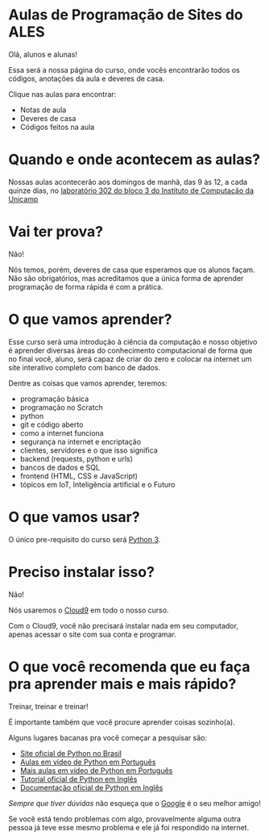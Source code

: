 # Aulas de Programação de Sites do ALES

Olá, alunos e alunas!

Essa será a nossa página do curso, onde vocês encontrarão todos os códigos, anotações da aula e deveres de casa.

Clique nas aulas para encontrar:
- Notas de aula
- Deveres de casa
- Códigos feitos na aula

# Quando e onde acontecem as aulas?

Nossas aulas acontecerão aos domingos de manhã, das 9 às 12, a cada quinze dias, no [laboratório 302 do bloco 3 do Instituto de Computação da Unicamp](https://www.projetoales.com.br/#map)

# Vai ter prova?

Não!

Nós temos, porém, deveres de casa que esperamos que os alunos façam. Não são obrigatórios, mas acreditamos que a única forma de aprender programação de forma rápida é com a prática.

# O que vamos aprender?

Esse curso será uma introdução à ciência da computação e nosso objetivo é aprender diversas áreas do conhecimento computacional de forma que no final você, aluno, será capaz de criar do zero e colocar na internet um site interativo completo com banco de dados.

Dentre as coisas que vamos aprender, teremos:
- programação básica
- programação no Scratch
- python
- git e código aberto
- como a internet funciona
- segurança na internet e encriptação
- clientes, servidores e o que isso significa
- backend (requests, python e urls)
- bancos de dados e SQL
- frontend (HTML, CSS e JavaScript)
- tópicos em IoT, Inteligência artificial e o Futuro

# O que vamos usar?

O único pre-requisito do curso será [Python 3](https://www.python.org/downloads/).

# Preciso instalar isso?

Não!

Nós usaremos o [Cloud9](https://c9.io) em todo o nosso curso.

Com o Cloud9, você não precisará instalar nada em seu computador, apenas acessar o site com sua conta e programar.

# O que você recomenda que eu faça pra aprender mais e mais rápido?

Treinar, treinar e treinar!

É importante também que você procure aprender coisas sozinho(a).

Alguns lugares bacanas pra você começar a pesquisar são:

- [Site oficial de Python no Brasil](http://python.org.br/)
- [Aulas em vídeo de Python em Português](https://www.youtube.com/playlist?list=PLO_xIfla8f1wbz386WVuvQ5kZa9Pz8_80)
- [Mais aulas em vídeo de Python em Português](https://www.youtube.com/playlist?list=PLfCKf0-awunOu2WyLe2pSD2fXUo795xRe)
- [Tutorial oficial de Python em Inglês](https://docs.python.org/3/tutorial/index.html)
- [Documentação oficial de Python em Inglês](https://docs.python.org/3/)

*Sempre que tiver dúvidas* não esqueça que o [Google](google.com) é o seu melhor amigo!

Se você está tendo problemas com algo, provavelmente alguma outra pessoa já teve esse mesmo problema e ele já foi respondido na internet.
